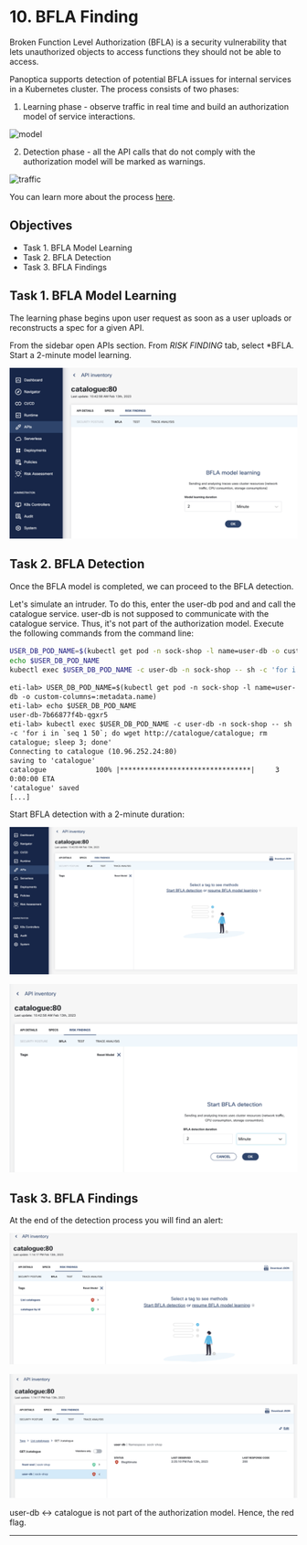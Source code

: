 # 10. BFLA Finding

Broken Function Level Authorization (BFLA) is a security vulnerability that lets unauthorized objects to access functions they should not be able to access.

Panoptica supports detection of potential BFLA issues for internal services in a Kubernetes cluster. The process consists of two phases:

1) Learning phase - observe traffic in real time and build an authorization model of service interactions.

![model](https://raw.githubusercontent.com/openclarity/apiclarity/devel-global-specs/backend/pkg/modules/assets/bfla/images/img_1.png)

2) Detection phase - all the API calls that do not comply with the authorization model will be marked as warnings.

![traffic](https://raw.githubusercontent.com/openclarity/apiclarity/devel-global-specs/backend/pkg/modules/assets/bfla/images/img_2.png)

You can learn more about the process [here](https://github.com/openclarity/apiclarity/tree/devel-global-specs/backend/pkg/modules/internal/bfla#broken-function-level-authorization-bfla).

## Objectives

- Task 1. BFLA Model Learning
- Task 2. BFLA Detection
- Task 3. BFLA Findings

## Task 1. BFLA Model Learning

The learning phase begins upon user request as soon as a user uploads or reconstructs a spec for a given API.

From the sidebar open APIs section.
From *RISK FINDING* tab, select *BFLA.
Start a 2-minute model learning.

![](./images/Screenshot%202023-02-13%20at%2013.15.26.png)

## Task 2. BFLA Detection

Once the BFLA model is completed, we can proceed to the BFLA detection.

Let's simulate an intruder. To do this, enter the user-db pod and and call the catalogue service. user-db is not supposed to communicate with the catalogue service. Thus, it's not part of the authorization model. Execute the following commands from the command line:

```bash
USER_DB_POD_NAME=$(kubectl get pod -n sock-shop -l name=user-db -o custom-columns=:metadata.name)
echo $USER_DB_POD_NAME
kubectl exec $USER_DB_POD_NAME -c user-db -n sock-shop -- sh -c 'for i in `seq 1 50`; do wget http://catalogue/catalogue; rm catalogue; sleep 3; done'
```

```console
eti-lab> USER_DB_POD_NAME=$(kubectl get pod -n sock-shop -l name=user-db -o custom-columns=:metadata.name)
eti-lab> echo $USER_DB_POD_NAME
user-db-7b66877f4b-qgxr5
eti-lab> kubectl exec $USER_DB_POD_NAME -c user-db -n sock-shop -- sh -c 'for i in `seq 1 50`; do wget http://catalogue/catalogue; rm catalogue; sleep 3; done'
Connecting to catalogue (10.96.252.24:80)
saving to 'catalogue'
catalogue            100% |********************************|     3  0:00:00 ETA
'catalogue' saved
[...]
```

Start BFLA detection with a 2-minute duration:

![](./images/Screenshot%202023-02-13%20at%2013.42.22.png)

![](./images/Screenshot%202023-02-13%20at%2013.42.59.png)


## Task 3. BFLA Findings

At the end of the detection process you will find an alert:

![](./images/Screenshot%202023-02-13%20at%2014.36.15.png)

![](./images/Screenshot%202023-02-13%20at%2014.36.24.png)

user-db <-> catalogue is not part of the authorization model. Hence, the red flag.

---
